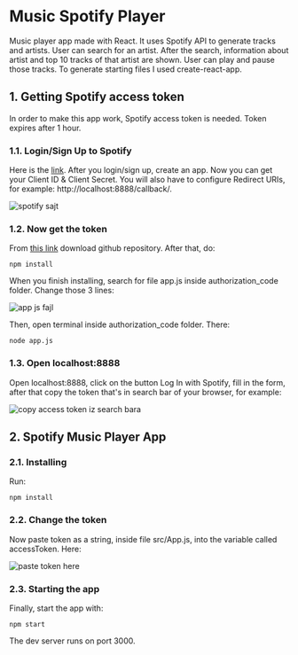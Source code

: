# Music Spotify Player

Music player app made with React. It uses Spotify API to generate tracks and artists. User can search for an artist. After the search, information about artist and top 10 tracks of that artist are shown. User can play and pause those tracks.
To generate starting files I used create-react-app.

## 1. Getting Spotify access token

In order to make this app work, Spotify access token is needed. Token expires after 1 hour. 

### 1.1. Login/Sign Up to Spotify

Here is the [link](https://developer.spotify.com/my-applications/). After you login/sign up, create an app. Now you can get your Client ID & Client Secret. You will also have to configure Redirect URIs, for example: http://localhost:8888/callback/.

![spotify sajt](https://user-images.githubusercontent.com/21371592/29612125-745cbbf2-8800-11e7-9238-474b01e0e9a8.jpg)

### 1.2. Now get the token

From [this link](https://github.com/spotify/web-api-auth-examples) download github repository. After that, do:
```
npm install
```
When you finish installing, search for file app.js inside authorization_code folder. Change those 3 lines:

![app js fajl](https://user-images.githubusercontent.com/21371592/29612191-aa01f984-8800-11e7-99a2-83d6ecb4197c.jpg)

Then, open terminal inside authorization_code folder. There:

```
node app.js
```

### 1.3. Open localhost:8888

Open localhost:8888, click on the button Log In with Spotify, fill in the form, after that copy the token that's in search bar of your browser, for example:

![copy access token iz search bara](https://user-images.githubusercontent.com/21371592/29612213-c1fb3a64-8800-11e7-901d-982a6a0c49e5.jpg)

## 2. Spotify Music Player App

### 2.1. Installing

Run: 
```
npm install
```

### 2.2. Change the token
Now paste token as a string, inside file src/App.js, into the variable called accessToken. Here:

![paste token here](https://user-images.githubusercontent.com/21371592/29612167-9a286b74-8800-11e7-9356-5c4345ecfc5c.jpg)

### 2.3. Starting the app
Finally, start the app with:
```
npm start
```
The dev server runs on port 3000.

